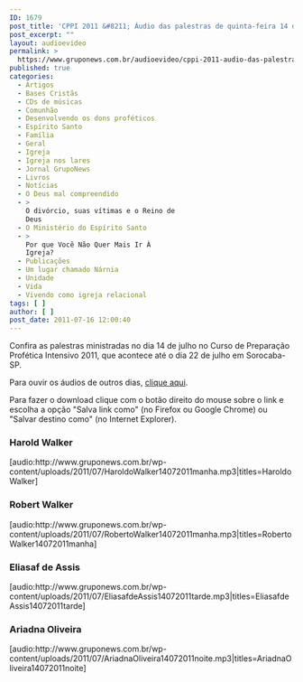 ```yaml
---
ID: 1679
post_title: 'CPPI 2011 &#8211; Áudio das palestras de quinta-feira 14 de julho'
post_excerpt: ""
layout: audioevideo
permalink: >
  https://www.gruponews.com.br/audioevideo/cppi-2011-audio-das-palestras-de-quinta-feira-14-de-julho
published: true
categories:
  - Artigos
  - Bases Cristãs
  - CDs de músicas
  - Comunhão
  - Desenvolvendo os dons proféticos
  - Espírito Santo
  - Família
  - Geral
  - Igreja
  - Igreja nos lares
  - Jornal GrupoNews
  - Livros
  - Notícias
  - O Deus mal compreendido
  - >
    O divórcio, suas vítimas e o Reino de
    Deus
  - O Ministério do Espírito Santo
  - >
    Por que Você Não Quer Mais Ir À
    Igreja?
  - Publicações
  - Um lugar chamado Nárnia
  - Unidade
  - Vida
  - Vivendo como igreja relacional
tags: [ ]
author: [ ]
post_date: 2011-07-16 12:00:40
---
```

Confira as palestras ministradas no dia 14 de julho no Curso de Preparação Profética Intensivo 2011, que acontece até o dia 22 de julho em Sorocaba-SP.

Para ouvir os áudios de outros dias, <a href="http://www.gruponews.com.br/assuntos/publicacoes/audio/cppi2011">clique aqui</a>.

Para fazer o download clique com o botão direito do mouse sobre o link e escolha a opção "Salva link como" (no Firefox ou Google Chrome) ou "Salvar destino como" (no Internet Explorer).
<h3>Harold Walker</h3>
[audio:http://www.gruponews.com.br/wp-content/uploads/2011/07/HaroldoWalker14072011manha.mp3|titles=Haroldo Walker]
<h3>Robert Walker</h3>
[audio:http://www.gruponews.com.br/wp-content/uploads/2011/07/RobertoWalker14072011manha.mp3|titles=RobertoWalker14072011manha]
<h3>Eliasaf de Assis</h3>
[audio:http://www.gruponews.com.br/wp-content/uploads/2011/07/EliasafdeAssis14072011tarde.mp3|titles=EliasafdeAssis14072011tarde]
<h3>Ariadna Oliveira</h3>
[audio:http://www.gruponews.com.br/wp-content/uploads/2011/07/AriadnaOliveira14072011noite.mp3|titles=AriadnaOliveira14072011noite]